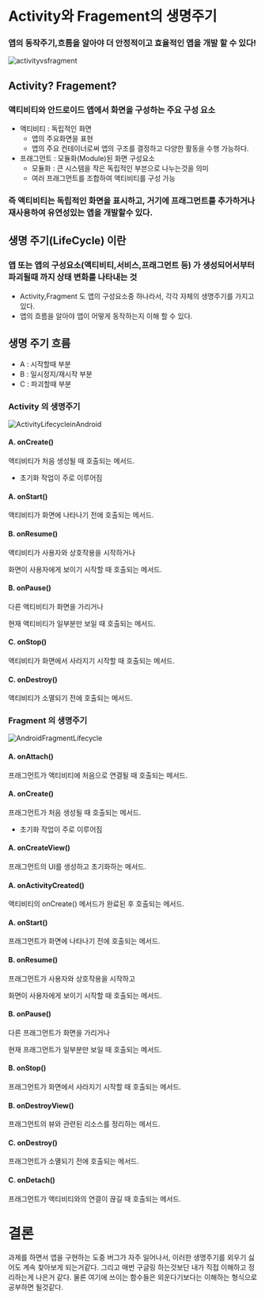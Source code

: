 # Activity와 Fragement의 생명주기
### 앱의 동작주기,흐름을 알아야 더 안정적이고 효율적인 앱을 개발 할 수 있다!

![activityvsfragment](https://github.com/Ohleesang/CoupangEatsAppMarkII/assets/148442711/08615bf8-5773-40c5-9578-8a4fa9e002e1)


## Activity? Fragement?
### 액티비티와 안드로이드 앱에서 화면을 구성하는 주요 구성 요소

- 액티비티 : 독립적인 화면
  - 앱의 주요화면을 표현
  - 앱의 주요 컨테이너로써 앱의 구조를 결정하고 다양한 활동을 수행 가능하다.
- 프래그먼트 : 모듈화(Module)된 화면 구성요소
  - 모듈화 : 큰 시스템을 작은 독립적인 부븐으로 나누는것을 의미
  - 여러 프래그먼트를 조합하여 액티비티를 구성 가능

### 즉 액티비티는 독립적인 화면을 표시하고, 거기에 프래그먼트를 추가하거나 재사용하여  유연성있는 앱을 개발할수 있다.

## 생명 주기(LifeCycle) 이란
### 앱 또는 앱의 구성요소(액티비티,서비스,프래그먼트 등) 가 생성되어서부터 파괴될때 까지 상태 변화를 나타내는 것

- Activity,Fragment 도 앱의 구성요소중 하나라서, 각각 자체의 생명주기를 가지고 있다.
- 앱의 흐름을 알아야 앱이 어떻게 동작하는지 이해 할 수 있다.



## 생명 주기 흐름

- A : 시작할때 부분
- B : 일시정지/재시작 부분
- C : 파괴할때 부분

### Activity 의 생명주기



![ActivityLifecycleinAndroid](https://github.com/Ohleesang/CoupangEatsAppMarkII/assets/148442711/8b857e43-284f-4afb-88dc-384c2753582a)

#### A. onCreate()
액티비티가 처음 생성될 때 호출되는 메서드. 
- 초기화 작업이 주로 이루어짐
#### A. onStart()
액티비티가 화면에 나타나기 전에 호출되는 메서드.

#### B. onResume()
액티비티가 사용자와 상호작용을 시작하거나 

화면이 사용자에게 보이기 시작할 때 호출되는 메서드.
#### B. onPause()
다른 액티비티가 화면을 가리거나 

현재 액티비티가 일부분만 보일 때 호출되는 메서드.

#### C. onStop()
액티비티가 화면에서 사라지기 시작할 때 호출되는 메서드.
#### C. onDestroy()
액티비티가 소멸되기 전에 호출되는 메서드.

### Fragment 의 생명주기

![AndroidFragmentLifecycle](https://github.com/Ohleesang/CoupangEatsAppMarkII/assets/148442711/971d5bcc-3a7d-47cc-a531-da8ef20995d7)

#### A. onAttach()
프래그먼트가 액티비티에 처음으로 연결될 때 호출되는 메서드.
#### A. onCreate()
프래그먼트가 처음 생성될 때 호출되는 메서드.
 -  초기화 작업이 주로 이루어짐
#### A. onCreateView()
프래그먼트의 UI를 생성하고 초기화하는 메서드.
#### A. onActivityCreated()
액티비티의 onCreate() 메서드가 완료된 후 호출되는 메서드.
#### A. onStart()
프래그먼트가 화면에 나타나기 전에 호출되는 메서드.

#### B. onResume()
프래그먼트가 사용자와 상호작용을 시작하고 

화면이 사용자에게 보이기 시작할 때 호출되는 메서드.
#### B. onPause()
다른 프래그먼트가 화면을 가리거나 

현재 프래그먼트가 일부분만 보일 때 호출되는 메서드.
#### B. onStop()
프래그먼트가 화면에서 사라지기 시작할 때 호출되는 메서드.
#### B. onDestroyView()
프래그먼트의 뷰와 관련된 리소스를 정리하는 메서드.


#### C. onDestroy()
프래그먼트가 소멸되기 전에 호출되는 메서드.
#### C. onDetach()
프래그먼트가 액티비티와의 연결이 끊길 때 호출되는 메서드.

# 결론
과제를 하면서 앱을 구현하는 도중 버그가 자주 일어나서, 이러한 생명주기를 외우기 싫어도 계속 찾아보게 되는거같다. 그리고 매번 구글링 하는것보단 내가 직접 이해하고 정리하는게 나은거 같다.
물론 여기에 쓰이는 함수들은 외운다기보다는 이해하는 형식으로 공부하면 될것같다.
